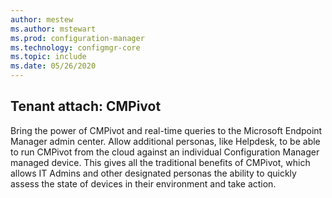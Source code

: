```yaml
---
author: mestew
ms.author: mstewart
ms.prod: configuration-manager
ms.technology: configmgr-core
ms.topic: include
ms.date: 05/26/2020
---
```


## Tenant attach: CMPivot

Bring the power of CMPivot and real-time queries to the Microsoft Endpoint Manager admin center. Allow additional personas, like Helpdesk, to be able to run CMPivot from the cloud against an individual Configuration Manager managed device. This gives all the traditional benefits of CMPivot, which allows IT Admins and other designated personas the ability to quickly assess the state of devices in their environment and take action.



